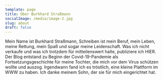 ```yaml
---
template: page
title: Über Burkhard Straßmann
socialImage: /media/image-2.jpg
slug: about
draft: false
---
```

Mein Name ist Burkhard Straßmann, Schreiben ist mein Beruf, mein Leben, meine Rettung, mein Spaß und sogar meine Leidenschaft. Was ich nicht verkaufe und was ich trotzdem für mitteilenswert halte, publiziere ich HIER. Der Blog entstand zu Beginn der Covid-19-Pandemie als Fortsetzungsgeschichte für meine Tochter, die mich vor dem Virus schützen wollte und auszog. Irgendwann fand ich es tröstlich, eine kleine Plattform im WWW zu haben. Ich danke meinem Sohn, der sie für mich eingerichtet hat.
